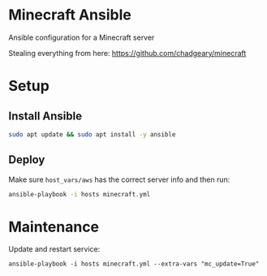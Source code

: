 # Minecraft Ansible

Ansible configuration for a Minecraft server

Stealing everything from here: https://github.com/chadgeary/minecraft

# Setup

## Install Ansible

```sh
sudo apt update && sudo apt install -y ansible
```

## Deploy

Make sure `host_vars/aws` has the correct server info and then run:

```sh
ansible-playbook -i hosts minecraft.yml
```

# Maintenance

Update and restart service:
```
ansible-playbook -i hosts minecraft.yml --extra-vars "mc_update=True"
```
